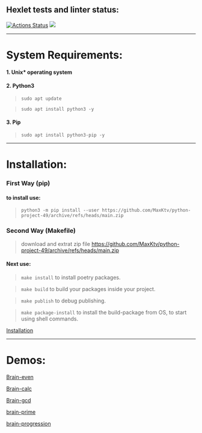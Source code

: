 ## Hexlet tests and linter status:

[![Actions Status](https://github.com/MaxKtv/python-project-49/actions/workflows/hexlet-check.yml/badge.svg)](https://github.com/MaxKtv/python-project-49/actions) <a href="https://codeclimate.com/github/MaxKtv/python-project-49/maintainability"><img src="https://api.codeclimate.com/v1/badges/107a15731a1ffe0766fa/maintainability" /></a>
***
# System Requirements:

#### 1. Unix* operating system

#### 2. Python3
> `sudo apt update`

> `sudo apt install python3 -y`
#### 3. Pip
> `sudo apt install python3-pip -y`
***
# Installation:

### First Way (pip)

#### to install use:
> `python3 -m pip install --user https://github.com/MaxKtv/python-project-49/archive/refs/heads/main.zip`

### Second Way (Makefile)

> download and extrat zip file https://github.com/MaxKtv/python-project-49/archive/refs/heads/main.zip
#### Next use:

> `make install` to install poetry packages.

> `make build` to build your packages inside your project.

> `make publish` to debug publishing.

> `make package-install` to install the build-package from OS, to start using shell commands.

<a href="https://asciinema.org/a/UpBTr6ZWsXrKLJsHUYdQTVzyB" target="_blank">Installation</a>

***
# Demos:
<a href="https://asciinema.org/a/yhnPpB5AUtQ0ynR9XXhA6ZzHD" target="_blank">Brain-even</a>

<a href="https://asciinema.org/a/ekUWOas9SnvmKLRNoPr6PzGtl" target="_blank">Brain-calc</a>

<a href="https://asciinema.org/a/gn8oDJnJIpqoisPqW08eqAXeu" target="_blank">Brain-gcd</a>

<a href="https://asciinema.org/a/CGPurIpowUxkHMhvLjpEfYHwh" target="_blank">brain-prime</a>

<a href="https://asciinema.org/a/8bDjosqpocvrTyIBBUrKHKPvg" target="_blank">brain-progression</a>


